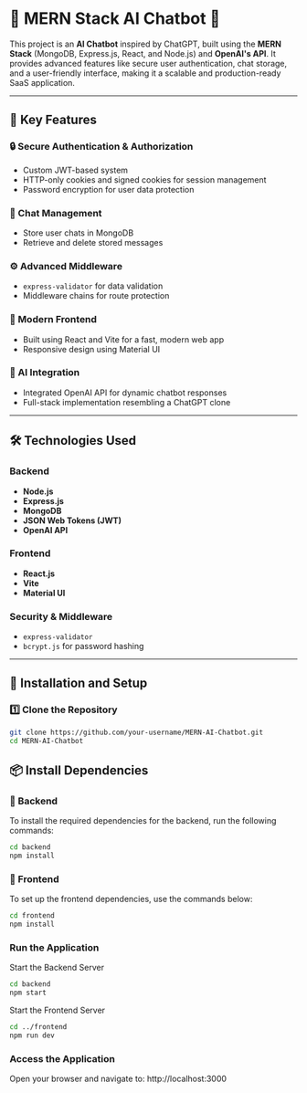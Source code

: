 # 🚀 MERN Stack AI Chatbot 🤖

This project is an **AI Chatbot** inspired by ChatGPT, built using the **MERN Stack** (MongoDB, Express.js, React, and Node.js) and **OpenAI's API**. It provides advanced features like secure user authentication, chat storage, and a user-friendly interface, making it a scalable and production-ready SaaS application.

---

## 🌟 Key Features

### 🔒 Secure Authentication & Authorization
- Custom JWT-based system  
- HTTP-only cookies and signed cookies for session management  
- Password encryption for user data protection  

### 💬 Chat Management
- Store user chats in MongoDB  
- Retrieve and delete stored messages  

### ⚙️ Advanced Middleware
- `express-validator` for data validation  
- Middleware chains for route protection  

### 🎨 Modern Frontend
- Built using React and Vite for a fast, modern web app  
- Responsive design using Material UI  

### 🤝 AI Integration
- Integrated OpenAI API for dynamic chatbot responses  
- Full-stack implementation resembling a ChatGPT clone  

---

## 🛠️ Technologies Used

### Backend
- **Node.js**  
- **Express.js**  
- **MongoDB**  
- **JSON Web Tokens (JWT)**  
- **OpenAI API**  

### Frontend
- **React.js**  
- **Vite**  
- **Material UI**  

### Security & Middleware
- `express-validator`  
- `bcrypt.js` for password hashing  

---

## 🚀 Installation and Setup

### 1️⃣ Clone the Repository
```bash
git clone https://github.com/your-username/MERN-AI-Chatbot.git
cd MERN-AI-Chatbot
```

## 📦 Install Dependencies

### 🔧 Backend
To install the required dependencies for the backend, run the following commands:
```bash
cd backend
npm install
```
### 🎨 Frontend
To set up the frontend dependencies, use the commands below:
```bash
cd frontend
npm install
```
### Run the Application
Start the Backend Server
```bash
cd backend
npm start
```
Start the Frontend Server
```bash
cd ../frontend
npm run dev
```
### Access the Application
Open your browser and navigate to:
http://localhost:3000


